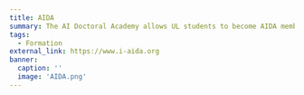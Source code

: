 ```yaml
---
title: AIDA
summary: The AI Doctoral Academy allows UL students to become AIDA members and access a wide array of AI Short Courses, AI Excellence Lecture Series, and provide certificates of attendance.
tags:
  - Formation
external_link: https://www.i-aida.org
banner:
  caption: ''
  image: 'AIDA.png'
---
```

